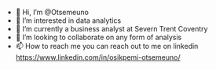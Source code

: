 - 👋 Hi, I’m @Otsemeuno
- 👀 I’m interested in data analytics
- 🌱 I’m currently a business analyst at Severn Trent Coventry
- 💞️ I’m looking to collaborate on any form of analysis
- 📫 How to reach me you can reach out to me on linkedin https://www.linkedin.com/in/osikpemi-otsemeuno/

<!---
Otsemeuno/Otsemeuno is a ✨ special ✨ repository because its `README.md` (this file) appears on your GitHub profile.
You can click the Preview link to take a look at your changes.
--->
